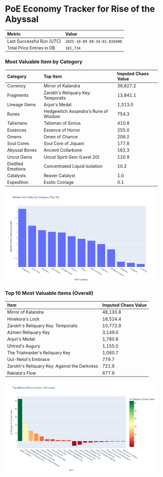 # PoE Economy Tracker for Rise of the Abyssal

<!-- START_MAINTENANCE -->
| Metric | Value |
|:---|:---|
| Last Successful Run (UTC) | `2025-10-09 09:34:01.019490` |
| Total Price Entries in DB | `181,734` |

<!-- END_MAINTENANCE -->

<!-- START_DATAFRAME_DEBUG -->
<!-- END_DATAFRAME_DEBUG -->

<!-- START_CATEGORY_ANALYSIS -->
### Most Valuable Item by Category
| Category | Top Item | Imputed Chaos Value |
| :--- | :--- | :--- |
| Currency | Mirror of Kalandra | 36,827.2 |
| Fragments | Zarokh's Reliquary Key: Temporalis | 13,841.1 |
| Lineage Gems | Arjun's Medal | 1,313.0 |
| Runes | Hedgewitch Assandra's Rune of Wisdom | 754.3 |
| Talismans | Talisman of Sirrius | 410.8 |
| Essences | Essence of Horror | 255.0 |
| Omens | Omen of Chance | 206.2 |
| Soul Cores | Soul Core of Jiquani | 177.8 |
| Abyssal Bones | Ancient Collarbone | 162.3 |
| Uncut Gems | Uncut Spirit Gem (Level 20) | 120.9 |
| Distilled Emotions | Concentrated Liquid Isolation | 10.2 |
| Catalysts | Reaver Catalyst | 1.0 |
| Expedition | Exotic Coinage | 0.1 |


![Category Analysis Chart](charts/category_analysis.png)
<!-- END_ANALYSIS -->

<!-- START_ANALYSIS -->
### Top 10 Most Valuable Items (Overall)
| Item | Imputed Chaos Value |
| :--- | :--- |
| Mirror of Kalandra | 48,130.8 |
| Hinekora's Lock | 16,524.4 |
| Zarokh's Reliquary Key: Temporalis | 10,772.9 |
| Azmeri Reliquary Key | 3,149.0 |
| Arjun's Medal | 1,780.8 |
| Uhtred's Augury | 1,155.0 |
| The Trialmaster's Reliquary Key | 1,060.7 |
| Uul-Netol's Embrace | 779.7 |
| Zarokh's Reliquary Key: Against the Darkness | 721.9 |
| Rakiata's Flow | 677.9 |


![Market Movers Chart](charts/market_movers.png)
<!-- END_ANALYSIS -->

